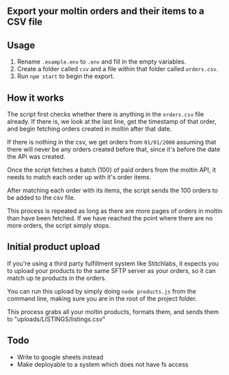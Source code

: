 ## Export your moltin orders and their items to a CSV file

## Usage
1. Rename `.example.env` to `.env` and fill in the empty variables.
2. Create a folder called `csv` and a file within that folder called `orders.csv`.
3. Run `npm start` to begin the export.

## How it works
The script first checks whether there is anything in the `orders.csv` file already. If there is, we look at the last line, get the timestamp of that order, and begin fetching orders created in moltin after that date.

If there is nothing in the csv, we get orders from `01/01/2000` assuming that there will never be any orders created before that, since it's before the date the APi was created.

Once the script fetches a batch (100) of paid orders from the moltin API, it needs to match each order up with it's order items.

After matching each order with its items, the script sends the 100 orders to be added to the csv file.

This process is repeated as long as there are more pages of orders in moltin than have been fetched. If we have reached the point where there are no more orders, the script simply stops.

## Initial product upload
If you're using a third party fulfillment system like Stitchlabs, it expects you to upload your products to the same SFTP server as your orders, so it can match up te products in the orders.

You can run this upload by simply doing `node products.js` from the command line, making sure you are in the root of the project folder.

This process grabs all your moltin products, formats them, and sends them to "uploads/LISTINGS/listings.csv"

## Todo
- Write to google sheets instead
- Make deployable to a system which does not have fs access
